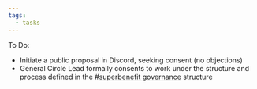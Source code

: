 ```yaml
---
tags:
  - tasks
---
```

To Do:
- Initiate a public proposal in Discord, seeking consent (no objections)
- General Circle Lead formally consents to work under the structure and process defined in the #[superbenefit governance](/notes/archive/clarity/Tags/superbenefit%20governance.md) structure
